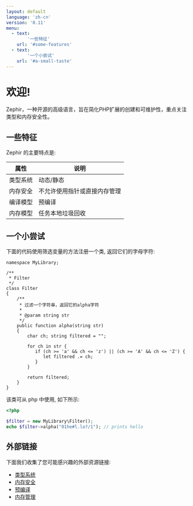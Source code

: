 ```yaml
---
layout: default
language: 'zh-cn'
version: '0.11'
menu:
  - text:
        '一些特征'
    url: '#some-features'
  - text:
        '一个小尝试'
    url: '#a-small-taste' 
---
```

# 欢迎!

Zephir，一种开源的高级语言，旨在简化PHP扩展的创建和可维护性，重点关注类型和内存安全性。

<a name='some-features'></a>

## 一些特征

Zephir 的主要特点是:

| 属性   | 说明             |
| ---- | -------------- |
| 类型系统 | 动态/静态          |
| 内存安全 | 不允许使用指针或直接内存管理 |
| 编译模型 | 预编译            |
| 内存模型 | 任务本地垃圾回收       |

<a name='a-small-taste'></a>

## 一个小尝试

下面的代码使用筛选变量的方法注册一个类, 返回它们的字母字符:

```zephir
namespace MyLibrary;

/**
 * Filter
 */
class Filter
{
    /**
     * 过滤一个字符串，返回它的alpha字符
     *
     * @param string str
     */
    public function alpha(string str)
    {
        char ch; string filtered = "";

        for ch in str {
           if (ch >= 'a' && ch <= 'z') || (ch >= 'A' && ch <= 'Z') {
              let filtered .= ch;
           }
        }

        return filtered;
    }
}
```

该类可从 php 中使用, 如下所示:

```php
<?php

$filter = new MyLibrary\Filter();
echo $filter->alpha("01he#l.lo?/1"); // prints hello
```

<a name='external-links'></a>

## 外部链接

下面我们收集了您可能感兴趣的外部资源链接:

- [类型系统](https://en.wikipedia.org/wiki/Type_system)
- [内存安全](https://en.wikipedia.org/wiki/Memory_safety)
- [预编译](https://en.wikipedia.org/wiki/Ahead-of-time_compilation)
- [内存管理](https://en.wikipedia.org/wiki/Memory_management)
